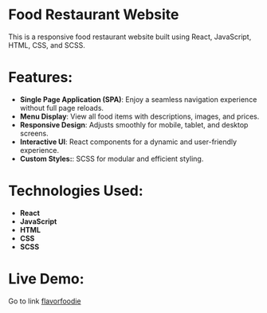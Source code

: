 # Food Restaurant Website
This is a responsive food restaurant website built using React, JavaScript, HTML, CSS, and SCSS.

# Features:

- **Single Page Application (SPA)**: Enjoy a seamless navigation experience without full page reloads.
- **Menu Display**: View all food items with descriptions, images, and prices.
- **Responsive Design**: Adjusts smoothly for mobile, tablet, and desktop screens.
- **Interactive UI**: React components for a dynamic and user-friendly experience.
- **Custom Styles:**: SCSS for modular and efficient styling.

# Technologies Used:
- **React**
- **JavaScript**
- **HTML**
- **CSS**
- **SCSS**

# Live Demo:
Go to link [flavorfoodie](https://fresh-fare.netlify.app/)
